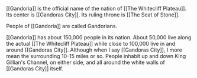 [[Gandoria]] is the official name of the nation of [[The Whitecliff Plateau]]. Its center is [[Gandoras City]]. Its ruling throne is [[The Seat of Stone]]. 

People of [[Gandoria]] are called Gandorians.

[[Gandoria]] has about 150,000 people in its nation. About 50,000 live along the actual [[The Whitecliff Plateau]] while close to 100,000 live in and around [[Gandoras City]]. Although when I say [[Gandoras City]], I more mean the surrounding 10-15 miles or so. People inhabit up and down King Gillian's Channel, on either side, and all around the white walls of [[Gandoras City]] itself. 